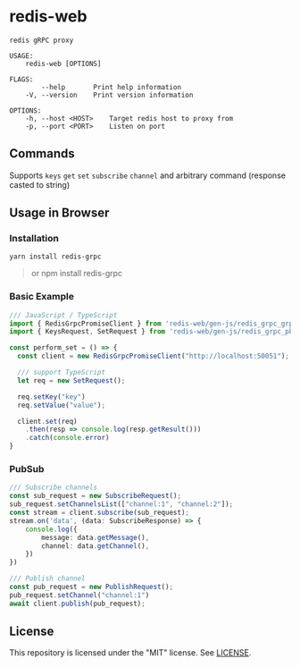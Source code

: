 # redis-web
```
redis gRPC proxy

USAGE:
    redis-web [OPTIONS]

FLAGS:
        --help       Print help information
    -V, --version    Print version information

OPTIONS:
    -h, --host <HOST>    Target redis host to proxy from
    -p, --port <PORT>    Listen on port
```

## Commands
Supports `keys` `get` `set` `subscribe` `channel` and arbitrary command (response casted to string)


## Usage in Browser
### Installation
`yarn install redis-grpc`
> or npm install redis-grpc
### Basic Example
```typescript
/// JavaScript / TypeScript
import { RedisGrpcPromiseClient } from 'redis-web/gen-js/redis_grpc_grpc_web_pb';
import { KeysRequest, SetRequest } from 'redis-web/gen-js/redis_grpc_pb';

const perform_set = () => {
  const client = new RedisGrpcPromiseClient("http://localhost:50051");

  /// support TypeScript
  let req = new SetRequest();

  req.setKey("key")
  req.setValue("value");

  client.set(req)
    .then(resp => console.log(resp.getResult()))
    .catch(console.error)
}
```

### PubSub
```typescript
/// Subscribe channels
const sub_request = new SubscribeRequest();
sub_request.setChannelsList(["channel:1", "channel:2"]);
const stream = client.subscribe(sub_request);
stream.on('data', (data: SubscribeResponse) => {
    console.log({
        message: data.getMessage(),
        channel: data.getChannel(),
    })
})

/// Publish channel
const pub_request = new PublishRequest();
pub_request.setChannel("channel:1")
await client.publish(pub_request);
```

## License

This repository is licensed under the "MIT" license. See [LICENSE](LICENSE).